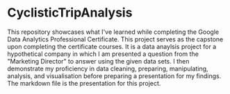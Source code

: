 # CyclisticTripAnalysis

This repository showcases what I've learned while completing the Google Data Analytics Professional Certificate. This project serves as the capstone upon completing the certificate courses. It is a data anaylsis project for a hypothetical company in which I am presented a question from the "Marketing Director" to answer using the given data sets. I then demonstrate my proficiency in data cleaning, preparing, manipulating, analysis, and visualisation before preparing a presentation for my findings. The markdown file is the presentation for this project.
